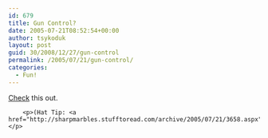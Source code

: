 ```yaml
---
id: 679
title: Gun Control?
date: 2005-07-21T08:52:54+00:00
author: tsykoduk
layout: post
guid: 30/2008/12/27/gun-control
permalink: /2005/07/21/gun-control/
categories:
  - Fun!
---
```

<p><a href="http://www.photosig.com/go/photos/view?id=1570120&#38;forward=">Check</a> this out.</p>


		<p>(Hat Tip: <a href="http://sharpmarbles.stufftoread.com/archive/2005/07/21/3658.aspx">SaaM</a>)</p>